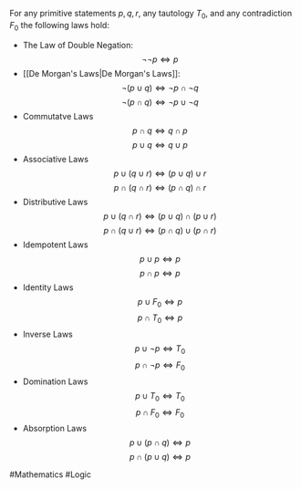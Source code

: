 For any primitive statements $p,q,r$, any tautology $T_{0}$, and any contradiction $F_{0}$ the following laws hold:
- The Law of Double Negation: 
$$
\neg\neg p \iff p
$$
- [[De Morgan's Laws|De Morgan's Laws]]:
$$
\neg (p \cup q) \iff \neg p \cap \neg q
$$
$$
\neg (p  \cap q) \iff \neg p \cup \neg q
$$
- Commutatve Laws
$$
p \cap q \iff q \cap p
$$
$$
 p \cup q \iff q \cup p
$$
- Associative Laws
$$
p \cup(q \cup r) \iff (p \cup q)\cup r 
$$
$$
 p \cap (q\cap r)\iff(p\cap q)\cap r
$$
- Distributive Laws
$$
p\cup(q\cap r)\iff(p\cup q)\cap(p\cup r)
$$
$$
 p \cap (q \cup r)\iff (p\cap q)\cup(p\cap r)
$$
- Idempotent Laws
$$
p \cup p \iff p
$$
$$
 p \cap p \iff p
$$
- Identity Laws
$$
p \cup F_{0} \iff p
$$
$$
 p \cap T_{0} \iff p
$$
- Inverse Laws
$$
p \cup \neg p \iff T_{0}
$$
$$
 p \cap \neg p \iff F_{0}
$$
- Domination Laws
$$
p \cup T_{0} \iff T_{0}
$$
$$
 p\cap F_{0} \iff F_{0}
$$
- Absorption Laws
$$
p \cup(p\cap q)\iff p
$$
$$
 p\cap(p\cup q)\iff p
$$

#Mathematics #Logic 